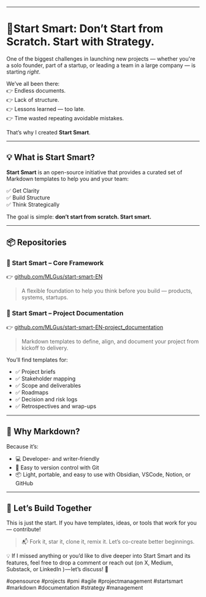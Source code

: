 
---
# 🚀Start Smart: Don’t Start from Scratch. Start with Strategy.

One of the biggest challenges in launching new projects — whether you're a solo founder, part of a startup, or leading a team in a large company — is starting *right*.

We’ve all been there:  
👉 Endless documents.  
👉 Lack of structure.  
👉 Lessons learned — too late.  
👉 Time wasted repeating avoidable mistakes.

That’s why I created **Start Smart**.

---
## 💡 What is Start Smart?

**Start Smart** is an open-source initiative that provides a curated set of Markdown templates to help you and your team:

✅ Get Clarity  
✅ Build Structure  
✅ Think Strategically

The goal is simple: **don’t start from scratch. Start smart.**

---
## 📦 Repositories

### 📁 Start Smart – Core Framework  
👉 [github.com/MLGus/start-smart-EN](https://github.com/MLGus/start-smart-EN)  
> A flexible foundation to help you think before you build — products, systems, startups.

### 📝 Start Smart – Project Documentation  
👉 [github.com/MLGus/start-smart-EN-project_documentation](https://github.com/MLGus/start-smart-EN-project_documentation)  
> Markdown templates to define, align, and document your project from kickoff to delivery.

You’ll find templates for:

- ✅ Project briefs  
- ✅ Stakeholder mapping  
- ✅ Scope and deliverables  
- ✅ Roadmaps  
- ✅ Decision and risk logs  
- ✅ Retrospectives and wrap-ups

---
## 🔧 Why Markdown?

Because it’s:

- 💻 Developer- and writer-friendly  
- 🧠 Easy to version control with Git  
- 📦 Light, portable, and easy to use with Obsidian, VSCode, Notion, or GitHub

---

## 🤝 Let’s Build Together

This is just the start. If you have templates, ideas, or tools that work for you — contribute!

> 📬 Fork it, star it, clone it, remix it. Let’s co-create better beginnings.

💡 If I missed anything or you’d like to dive deeper into Start Smart and its features, feel free to drop a comment or reach out (on X, Medium, Substack, or LinkedIn ) — let’s discuss! 🚀

#opensource #projects #pmi #agile #projectmanagement #startsmart #markdown #documentation #strategy #management
